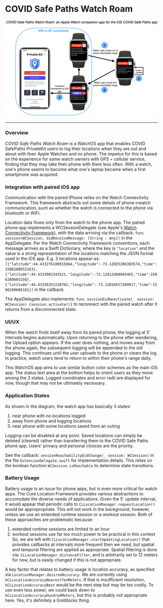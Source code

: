 #  COVID Safe Paths Watch Roam


![](CSP-Watch-Roam-Overview.png)

-------------------
### Overview

*COVID Safe Paths Watch Roam* is a WatchOS app that enables COVID SafePaths PrivateKit users to log their locations when they are out and about with their Apple Watches and no phone.  The impetus for this is based on the experience for some watch owners with GPS + cellular service, finding that they may take their phone with them less often.  With a watch, one's phone seems to become what one's laptop became when a first smartphone was acquired. 

### Integration with paired iOS app 

Communication with the paired iPhone relies on the Watch Connectivity Framework.  This framework abstracts out some details of phone->watch communication, such as whether the watch is connected to the phone via bluetooth or WiFi.

Location data flows only from the watch to the phone app.  The paired phone app implements a WCSessionDelegate (see Apple's [Watch Connectivity Framework](https://developer.apple.com/documentation/watchconnectivity/wcsessiondelegate)), with the data arriving via the callback:
`func session(WCSession, didReceiveMessage: [String : Any])`
in the AppDelegate.  Per the Watch Connectivity Framework conventions, each message arrives as a Swift Dictionary, where the key is `"location"` and the value is a string representation of the locations matching the JSON format used in the iOS app.  E.g. 3 locations appear as:
`[{"latitude":44.433276180915664,"longitude":-73.12025206383574,"time":1586280652163},
  {"latitude":44.4333901343521,"longitude":-73.12012488045465,"time":1586280665158},
  {"latitude":44.43336352230702,"longitude":-73.12010557309917,"time":1586280686181}]`
  in the callback.

The AppDelegate also implements: `func sessionDidDeactivate(_ session: WCSession) {session.activate()}`
to reconnect with the paired watch after it returns from a disconnnected state.

### UI/UX

When the watch finds itself away from its paired phone, the logging at 5' intervals begins automatically.  Upon returning to the phone after wandering, the Upload option appears.  If the user does nothing, and moves away from the phone again, the subsequent logging will be appended to the old logging.  This continues until the user uploads to the phone or clears the log.  In practice, watch users tend to return to within their phone's range daily.

This WatchOS app aims to use similar button color schemes as the main iOS app.  The status text area at the bottom helps to orient users as they move among the 3 states.  Logged coordinates and error radii are displayed for now, though that may not be ultimately necessary. 

### Application States

As shown in the diagram, the watch app has basically 3 states:
1. near phone with no locations logged
2. away from phone and logging locations
3. near phone with some locations saved from an outing

Logging can be disabled at any point.  Saved locations can simply be deleted (cleared) rather than transferring them to the COVID Safe Paths phone app.  Users' privacy and personal choices are the priority.

See the callback: `sessionReachabilityDidChange(_ session: WCSession)` in the file  `ExtensionDelegate.swift` for  implementation details.  This relies on the boolean function `WCSession.isReachable`  to determine state transitions.

### Battery Usage

Battery usage is an issue for phone apps, but is even more critical for watch apps.  The Core Location Framework provides various abstractions to accomodate the diverse needs of applications.  Given the 5' update interval, it would appear that periodic calls to `CLLocationManager.requestLocation()` would be appropropriate.  This will not work in the background, however, unless we use an extended runtime session or a workout session.  Both of these approaches are problematic because:
1. extended runtime sessions are limited to an hour
2. workout sessions use far too much power to be practical in this context
So, we are left with `CLLocationManager.startUpdatingLocation()` that provides callbacks at intervals more frequent then we need, but spatial and temporal filtering are applied as appropriate.  Spatial filtering is done via:  `CLLocationManager.distanceFilter`, and is arbitrarily set to 12 meters for now, but is easily changed if this is not appropriate.

A key factor that relates to battery usage is location accuracy, as specified via `LocationManager.desiredAccuracy`.  We are currently using `kCLLocationAccuracyNearestTenMeters`.  If that is insufficient resolution, `kCLLocationAccuracyBest` would be the next step but may be too costly.  To use even less power, we could back down to `kCLLocationAccuracyHundredMeters`, but this is probably not appropriate here.  Yes, it's definitely a Goldilocks thing.








